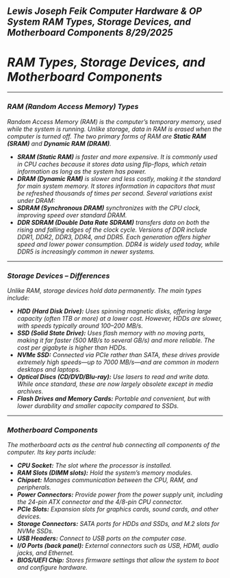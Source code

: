 ***Lewis Joseph Feik*** 
*Computer Hardware & OP System* 
*RAM Types, Storage Devices, and Motherboard Components*
*8/29/2025*
---
# ***RAM Types, Storage Devices, and Motherboard Components***
---
### ***RAM (Random Access Memory) Types***
*Random Access Memory (RAM) is the computer’s temporary memory, used while the system is running. Unlike storage, data in RAM is erased when 
the computer is turned off.*
*The two primary forms of RAM are **Static RAM (SRAM)** and **Dynamic RAM (DRAM)**.*
* ***SRAM (Static RAM)** is faster and more expensive. It is commonly used in CPU caches because it stores data using flip-flops, which retain 
information as long as the system has power.*
* ***DRAM (Dynamic RAM)** is slower and less costly, making it the standard for main system memory. It stores information in capacitors that 
must be refreshed thousands of times per second.*
*Several variations exist under DRAM:*
* ***SDRAM (Synchronous DRAM)** synchronizes with the CPU clock, improving speed over standard DRAM.*
* ***DDR SDRAM (Double Data Rate SDRAM)** transfers data on both the rising and falling edges of the clock cycle. Versions of DDR include 
DDR1, DDR2, DDR3, DDR4, and DDR5. Each generation offers higher speed and lower power consumption. DDR4 is widely used today, while DDR5 is 
increasingly common in newer systems.*
---
### ***Storage Devices – Differences***
*Unlike RAM, storage devices hold data permanently. The main types include:*
* ***HDD (Hard Disk Drive):** Uses spinning magnetic disks, offering large capacity (often 1TB or more) at a lower cost. However, HDDs are 
slower, with speeds typically around 100–200 MB/s.*
* ***SSD (Solid State Drive):** Uses flash memory with no moving parts, making it far faster (500 MB/s to several GB/s) and more reliable. The 
cost per gigabyte is higher than HDDs.*
* ***NVMe SSD:** Connected via PCIe rather than SATA, these drives provide extremely high speeds—up to 7000 MB/s—and are common in modern 
desktops and laptops.*
* ***Optical Discs (CD/DVD/Blu-ray):** Use lasers to read and write data. While once standard, these are now largely obsolete except in media 
archives.*
* ***Flash Drives and Memory Cards:** Portable and convenient, but with lower durability and smaller capacity compared to SSDs.*
---
### ***Motherboard Components***
*The motherboard acts as the central hub connecting all components of the computer. Its key parts include:*
* ***CPU Socket:** The slot where the processor is installed.*
* ***RAM Slots (DIMM slots):** Hold the system’s memory modules.*
* ***Chipset:** Manages communication between the CPU, RAM, and peripherals.*
* ***Power Connectors:** Provide power from the power supply unit, including the 24-pin ATX connector and the 4/8-pin CPU connector.*
* ***PCIe Slots:** Expansion slots for graphics cards, sound cards, and other devices.*
* ***Storage Connectors:** SATA ports for HDDs and SSDs, and M.2 slots for NVMe SSDs.*
* ***USB Headers:** Connect to USB ports on the computer case.*
* ***I/O Ports (back panel):** External connectors such as USB, HDMI, audio jacks, and Ethernet.*
* ***BIOS/UEFI Chip:** Stores firmware settings that allow the system to boot and configure hardware.*
